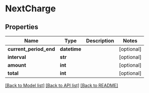 # NextCharge

## Properties
Name | Type | Description | Notes
------------ | ------------- | ------------- | -------------
**current_period_end** | **datetime** |  | [optional] 
**interval** | **str** |  | [optional] 
**amount** | **int** |  | [optional] 
**total** | **int** |  | [optional] 

[[Back to Model list]](../README.md#documentation-for-models) [[Back to API list]](../README.md#documentation-for-api-endpoints) [[Back to README]](../README.md)


